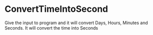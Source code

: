 # ConvertTimeIntoSecond
Give the input to program and it will convert Days, Hours, Minutes and Seconds. It will convert the time into Seconds
